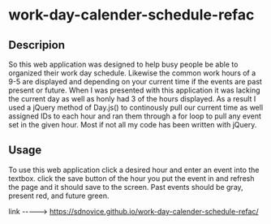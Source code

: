 # work-day-calender-schedule-refac
## Descripion
So this web application was designed to help busy people be able to organized their 
work day schedule. Likewise the common work hours of a 9-5 are displayed and depending
on your current time if the events are past present or future. When I was presented 
with this application it was lacking the current day as well as honly had 3 of the hours
displayed. As a result I used a jQuery method of Day.js() to continously pull our current
time as well assigned IDs to each hour and ran them through a for loop to pull any event
set in the given hour. Most if not all my code has been written with jQuery.

## Usage
To use this web application click a desired hour and enter an event into the textbox.
click the save button of the hour you put the event in and refresh the page and it 
should save to the screen. Past events should be gray, present red, and future green.

link -----> https://sdnovice.github.io/work-day-calender-schedule-refac/
